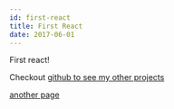 ```yaml
---
id: first-react
title: First React
date: 2017-06-01
---
```


First react!

Checkout [github to see my other projects](github.com/tscanlin)

[another page](/custom-post)
